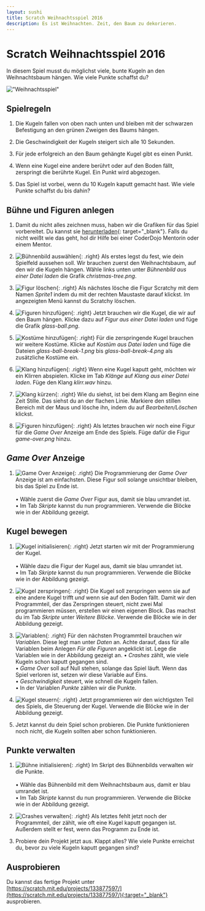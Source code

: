 ```yaml
---
layout: sushi
title: Scratch Weihnachtsspiel 2016
description: Es ist Weihnachten. Zeit, den Baum zu dekorieren.
---
```


# Scratch Weihnachtsspiel 2016

In diesem Spiel musst du möglichst viele, bunte Kugeln an den Weihnachtsbaum hängen. Wie viele Punkte schaffst du?

!["Weihnachtsspiel"](scratch-weihnachten-2016/christmas-game.png)

## Spielregeln

1. Die Kugeln fallen von oben nach unten und bleiben mit der schwarzen Befestigung an den grünen Zweigen des Baums hängen.

1. Die Geschwindigkeit der Kugeln steigert sich alle 10 Sekunden.

1. Für jede erfolgreich an den Baum gehängte Kugel gibt es einen Punkt.

1. Wenn eine Kugel eine andere berührt oder auf den Boden fällt, zerspringt die berührte Kugel. Ein Punkt wird abgezogen.

1. Das Spiel ist vorbei, wenn du 10 Kugeln kaputt gemacht hast. Wie viele Punkte schaffst du bis dahin? 

## Bühne und Figuren anlegen

1. Damit du nicht alles zeichnen muss, haben wir die Grafiken für das Spiel vorbereitet. Du kannst sie [herunterladen](scratch-weihnachten-2016/weihnachten-2016-grafiken.zip){: target="_blank"}. Falls du nicht weißt wie das geht, hol dir Hilfe bei einer CoderDojo Mentorin oder einem Mentor.

1. ![Bühnenbild auswählen](scratch-weihnachten-2016/buehnenbild-laden.png){: .right}
Als erstes legst du fest, wie dein Spielfeld aussehen soll. Wir brauchen zuerst den Weihnachtsbaum, auf den wir die Kugeln hängen. Wähle links unten unter *Bühnenbild aus einer Datei laden* die Grafik *christmas-tree.png*.

1. ![Figur löschen](scratch-weihnachten-2016/scratchy-loeschen.png){: .right}
Als nächstes lösche die Figur Scratchy mit dem Namen *Sprite1* indem du mit der rechten Maustaste darauf klickst. 
Im angezeigten Menü kannst du Scratchy löschen.

1. ![Figuren hinzufügen](scratch-weihnachten-2016/figuren-hinzufuegen.png){: .right}
Jetzt brauchen wir die Kugel, die wir auf den Baum hängen. Klicke dazu auf *Figur aus einer Datei laden* und füge die Grafik *glass-ball.png*.

1. ![Kostüme hinzufügen](scratch-weihnachten-2016/kostueme-hinzufuegen.png){: .right}
Für die zerspringende Kugel brauchen wir weitere Kostüme. Klicke auf *Kostüm aus Datei laden* und füge die Dateien *glass-ball-break-1.png* bis *glass-ball-break-4.png* als zusätzliche Kostüme ein.

1. ![Klang hinzufügen](scratch-weihnachten-2016/klang-hinzufuegen.png){: .right}
Wenn eine Kugel kaputt geht, möchten wir ein Klirren abspielen. Klicke im Tab *Klänge* auf *Klang aus einer Datei laden*. Füge den Klang *klirr.wav* hinzu.

1. ![Klang kürzen](scratch-weihnachten-2016/klang-kuerzen.png){: .right}
Wie du siehst, ist bei dem Klang am Beginn eine Zeit Stille. Das siehst du an der flachen Linie. Markiere den stillen Bereich mit der Maus und lösche ihn, indem du auf *Bearbeiten/Löschen* klickst. 

1. ![Figuren hinzufügen](scratch-weihnachten-2016/game-over-figur.png){: .right}
Als letztes brauchen wir noch eine Figur für die *Game Over* Anzeige am Ende des Spiels. Füge dafür die Figur *game-over.png* hinzu.

## *Game Over* Anzeige

1. ![Game Over Anzeige](scratch-weihnachten-2016/game-over-blocks.png){: .right}
Die Programmierung der *Game Over* Anzeige ist am einfachsten. Diese Figur soll solange unsichtbar bleiben, bis das Spiel zu Ende ist.<br/><br/>
  • Wähle zuerst die *Game Over* Figur aus, damit sie blau umrandet ist.<br/>
  • Im Tab *Skripte* kannst du nun programmieren. Verwende die Blöcke wie in der Abbildung gezeigt.

## Kugel bewegen

1. ![Kugel initialisieren](scratch-weihnachten-2016/kugel-start.png){: .right}
Jetzt starten wir mit der Programmierung der Kugel.<br/><br/> 
  • Wähle dazu die Figur der Kugel aus, damit sie blau umrandet ist.<br/>
  • Im Tab *Skripte* kannst du nun programmieren. Verwende die Blöcke wie in der Abbildung gezeigt.

1. ![Kugel zerspringen](scratch-weihnachten-2016/zerspringen.png){: .right}
Die Kugel soll zerspringen wenn sie auf eine andere Kugel trifft *und* wenn sie auf den Boden fällt. Damit wir den Programmteil, der das Zerspringen steuert, nicht zwei Mal programmieren müssen, erstellen wir einen eigenen Block. Das machst du im Tab *Skripte* unter *Weitere Blöcke*. Verwende die Blöcke wie in der Abbildung gezeigt.

1. ![Variablen](scratch-weihnachten-2016/variablen.png){: .right}
Für den nächsten Programmteil brauchen wir *Variablen*. Diese legt man unter *Daten* an. Achte darauf, dass für alle Variablen beim Anlegen *Für alle Figuren* angeklickt ist. Lege die Variablen wie in der Abbildung gezeigt an.
  • *Crashes* zählt, wie viele Kugeln schon kaputt gegangen sind.<br/>
  • *Game Over* soll auf Null stehen, solange das Spiel läuft. Wenn das Spiel verloren ist, setzen wir diese Variable auf Eins.<br/>
  • *Geschwindigkeit* steuert, wie schnell die Kugeln fallen.<br/>
  • In der Variablen *Punkte* zählen wir die Punkte.

1. ![Kugel steuern](scratch-weihnachten-2016/kugel-steuern.png){: .right}
Jetzt programmieren wir den wichtigsten Teil des Spiels, die Steuerung der Kugel. Verwende die Blöcke wie in der Abbildung gezeigt.

1. Jetzt kannst du dein Spiel schon probieren. Die Punkte funktionieren noch nicht, die Kugeln sollten aber schon funktionieren.

## Punkte verwalten

1. ![Bühne initialisieren](scratch-weihnachten-2016/buehne-start.png){: .right}
Im Skript des Bühnenbilds verwalten wir die Punkte.<br/><br/> 
  • Wähle das Bühnenbild mit dem Weihnachtsbaum aus, damit er blau umrandet ist.<br/>
  • Im Tab *Skripte* kannst du nun programmieren. Verwende die Blöcke wie in der Abbildung gezeigt.

1. ![Crashes verwalten](scratch-weihnachten-2016/buehne-crash.png){: .right}
Als letztes fehlt jetzt noch der Programmteil, der zählt, wie oft eine Kugel kaputt gegangen ist. Außerdem stellt er fest, wenn das Programm zu Ende ist.

1. Probiere dein Projekt jetzt aus. Klappt alles? Wie viele Punkte erreichst du, bevor zu viele Kugeln kaputt gegangen sind?

## Ausprobieren

Du kannst das fertige Projekt unter [https://scratch.mit.edu/projects/133877597/](https://scratch.mit.edu/projects/133877597/){:target="_blank"} ausprobieren.